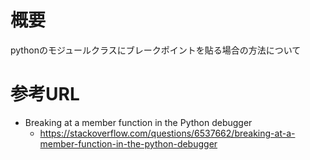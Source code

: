 # 概要
pythonのモジュールクラスにブレークポイントを貼る場合の方法について


# 参考URL
- Breaking at a member function in the Python debugger
  - https://stackoverflow.com/questions/6537662/breaking-at-a-member-function-in-the-python-debugger
